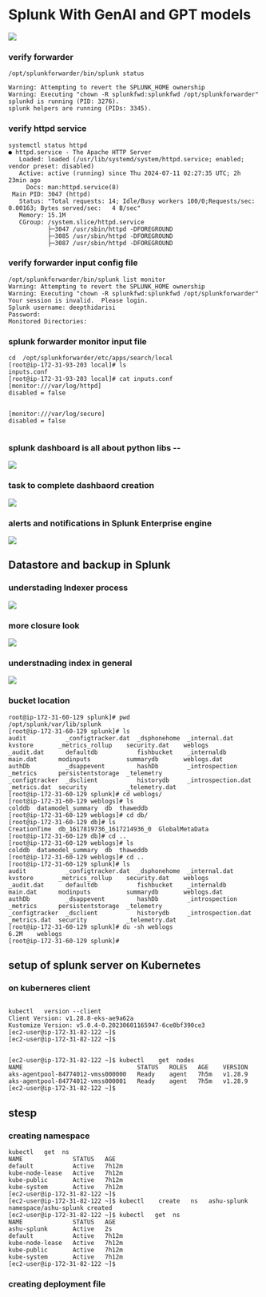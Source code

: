 # Splunk With GenAI and GPT models 

<img src="splunkgpt.png">

### verify forwarder 

```
/opt/splunkforwarder/bin/splunk status

Warning: Attempting to revert the SPLUNK_HOME ownership
Warning: Executing "chown -R splunkfwd:splunkfwd /opt/splunkforwarder"
splunkd is running (PID: 3276).
splunk helpers are running (PIDs: 3345).

```

### verify httpd service 

```
systemctl status httpd 
● httpd.service - The Apache HTTP Server
   Loaded: loaded (/usr/lib/systemd/system/httpd.service; enabled; vendor preset: disabled)
   Active: active (running) since Thu 2024-07-11 02:27:35 UTC; 2h 23min ago
     Docs: man:httpd.service(8)
 Main PID: 3047 (httpd)
   Status: "Total requests: 14; Idle/Busy workers 100/0;Requests/sec: 0.00163; Bytes served/sec:   4 B/sec"
   Memory: 15.1M
   CGroup: /system.slice/httpd.service
           ├─3047 /usr/sbin/httpd -DFOREGROUND
           ├─3085 /usr/sbin/httpd -DFOREGROUND
           ├─3087 /usr/sbin/httpd -DFOREGROUND
```

### verify forwarder input config file 

```
/opt/splunkforwarder/bin/splunk list monitor
Warning: Attempting to revert the SPLUNK_HOME ownership
Warning: Executing "chown -R splunkfwd:splunkfwd /opt/splunkforwarder"
Your session is invalid.  Please login.
Splunk username: deepthidarisi
Password: 
Monitored Directories:

```

### splunk forwarder monitor input file 

```
cd  /opt/splunkforwarder/etc/apps/search/local
[root@ip-172-31-93-203 local]# ls
inputs.conf
[root@ip-172-31-93-203 local]# cat inputs.conf 
[monitor:///var/log/httpd]
disabled = false


[monitor:///var/log/secure]
disabled = false


```

### splunk dashboard is all about python libs -- 

<img src="pylib.png">

### task to  complete dashbaord creation 

<img src="dasht.png">

### alerts and notifications in Splunk Enterprise engine 

<img src="alert.png">


## Datastore and backup in Splunk 

### understading Indexer process 

<img src="index1.png">

### more closure look 

<img src="look1.png">

### understnading index in general 

<img src="store1.png">

### bucket location 

```
root@ip-172-31-60-129 splunk]# pwd
/opt/splunk/var/lib/splunk
[root@ip-172-31-60-129 splunk]# ls
audit           _configtracker.dat  _dsphonehome  _internal.dat       kvstore       _metrics_rollup    security.dat    weblogs
_audit.dat      defaultdb           fishbucket    _internaldb         main.dat      modinputs          summarydb       weblogs.dat
authDb          _dsappevent         hashDb        _introspection      _metrics      persistentstorage  _telemetry
_configtracker  _dsclient           historydb     _introspection.dat  _metrics.dat  security           _telemetry.dat
[root@ip-172-31-60-129 splunk]# cd weblogs/
[root@ip-172-31-60-129 weblogs]# ls
colddb  datamodel_summary  db  thaweddb
[root@ip-172-31-60-129 weblogs]# cd db/
[root@ip-172-31-60-129 db]# ls
CreationTime  db_1617819736_1617214936_0  GlobalMetaData
[root@ip-172-31-60-129 db]# cd ..
[root@ip-172-31-60-129 weblogs]# ls
colddb  datamodel_summary  db  thaweddb
[root@ip-172-31-60-129 weblogs]# cd ..
[root@ip-172-31-60-129 splunk]# ls
audit           _configtracker.dat  _dsphonehome  _internal.dat       kvstore       _metrics_rollup    security.dat    weblogs
_audit.dat      defaultdb           fishbucket    _internaldb         main.dat      modinputs          summarydb       weblogs.dat
authDb          _dsappevent         hashDb        _introspection      _metrics      persistentstorage  _telemetry
_configtracker  _dsclient           historydb     _introspection.dat  _metrics.dat  security           _telemetry.dat
[root@ip-172-31-60-129 splunk]# du -sh weblogs
6.2M    weblogs
[root@ip-172-31-60-129 splunk]# 

```

## setup of splunk server on Kubernetes 

### on kuberneres client 


```

kubectl   version --client 
Client Version: v1.28.8-eks-ae9a62a
Kustomize Version: v5.0.4-0.20230601165947-6ce0bf390ce3
[ec2-user@ip-172-31-82-122 ~]$ 
[ec2-user@ip-172-31-82-122 ~]$ 


[ec2-user@ip-172-31-82-122 ~]$ kubectl    get  nodes
NAME                                STATUS   ROLES   AGE    VERSION
aks-agentpool-84774012-vmss000000   Ready    agent   7h5m   v1.28.9
aks-agentpool-84774012-vmss000001   Ready    agent   7h5m   v1.28.9
[ec2-user@ip-172-31-82-122 ~]$ 

```

## stesp 

### creating namespace 

```
kubectl   get  ns
NAME              STATUS   AGE
default           Active   7h12m
kube-node-lease   Active   7h12m
kube-public       Active   7h12m
kube-system       Active   7h12m
[ec2-user@ip-172-31-82-122 ~]$ 
[ec2-user@ip-172-31-82-122 ~]$ kubectl    create   ns   ashu-splunk 
namespace/ashu-splunk created
[ec2-user@ip-172-31-82-122 ~]$ kubectl   get  ns
NAME              STATUS   AGE
ashu-splunk       Active   2s
default           Active   7h12m
kube-node-lease   Active   7h12m
kube-public       Active   7h12m
kube-system       Active   7h12m
[ec2-user@ip-172-31-82-122 ~]$ 

```

### creating deployment file 








